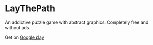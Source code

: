 # LayThePath
An addictive puzzle game with abstract graphics. Completely free and without ads.

Get on [Google play](https://play.google.com/store/apps/details?id=com.quartyom&)
